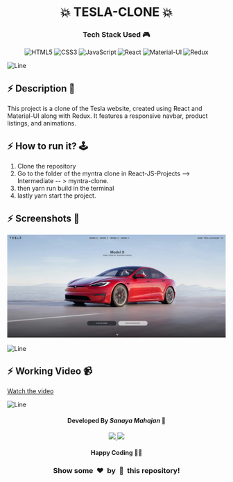 <h1 align='center'><b>💥 TESLA-CLONE 💥</b></h1>

<!-- -------------------------------------------------------------------------------------------------------------- -->

<h3 align='center'>Tech Stack Used 🎮</h3>
<!-- enlist all the technologies used to create this project from them (Remove comment using 'ctrl+z' or 'command+z') -->

<div align='center'>

  ![HTML5](https://img.shields.io/badge/html5-%23E34F26.svg?style=for-the-badge&logo=html5&logoColor=white)
  ![CSS3](https://img.shields.io/badge/css3-%231572B6.svg?style=for-the-badge&logo=css3&logoColor=white)
  ![JavaScript](https://img.shields.io/badge/javascript-%23323330.svg?style=for-the-badge&logo=javascript&logoColor=%23F7DF1E)
  ![React](https://img.shields.io/badge/react-%2320232a.svg?style=for-the-badge&logo=react&logoColor=%2361DAFB)
  ![Material-UI](https://img.shields.io/badge/material--ui-%230081CB.svg?style=for-the-badge&logo=material-ui&logoColor=white)
  ![Redux](https://img.shields.io/badge/redux-%23593d88.svg?style=for-the-badge&logo=redux&logoColor=white)
</div>


![Line](https://github.com/Avdhesh-Varshney/WebMasterLog/assets/114330097/4b78510f-a941-45f8-a9d5-80ed0705e847)

<!-- -------------------------------------------------------------------------------------------------------------- -->

## :zap: Description 📃

<div>
  <p>This project is a clone of the Tesla website, created using React and Material-UI along with Redux. It features a responsive navbar, product listings, and animations.</p>
</div>


<!-- -------------------------------------------------------------------------------------------------------------- -->

## :zap: How to run it? 🕹️

<!-- Add steps how to run this project -->

1. Clone the repository
2. Go to the folder of the myntra clone in React-JS-Projects --> Intermediate -- > myntra-clone.
3. then yarn run build in the terminal 
4. lastly yarn start the project.
<!-- -------------------------------------------------------------------------------------------------------------- -->

## :zap: Screenshots 📸
<!-- add the screenshot of the project (Mandatory) -->
![img](./screenshot.webp)





![Line](https://github.com/Avdhesh-Varshney/WebMasterLog/assets/114330097/4b78510f-a941-45f8-a9d5-80ed0705e847)

## :zap: Working Video 📹
<!-- directly add the link of video (If, possible) -->

[Watch the video](https://www.loom.com/share/2dc588f76f3c42bcb80f0ba48967a9f5?sid=79527eff-21fa-4f1e-b3e2-2bb2e7d65ae2)


![Line](https://github.com/Avdhesh-Varshney/WebMasterLog/assets/114330097/4b78510f-a941-45f8-a9d5-80ed0705e847)

<!-- -------------------------------------------------------------------------------------------------------------- -->

<h4 align='center'>Developed By <b><i>Sanaya Mahajan</i></b> 👦</h4>
<p align='center'>
  <a href='https://www.linkedin.com/in/sanaya-mahajan-38b421256/'>
    <img src='https://img.shields.io/badge/linkedin-%230077B5.svg?style=for-the-badge&logo=linkedin&logoColor=white' />
  </a>
  <a href='https://github.com/sanayamahajan-23'>
    <img src='https://img.shields.io/badge/github-%23121011.svg?style=for-the-badge&logo=github&logoColor=white' />
  </a>
</p>

<h4 align='center'>Happy Coding 🧑‍💻</h4>

<h3 align="center">Show some &nbsp;❤️&nbsp; by &nbsp;🌟&nbsp; this repository!</h3>